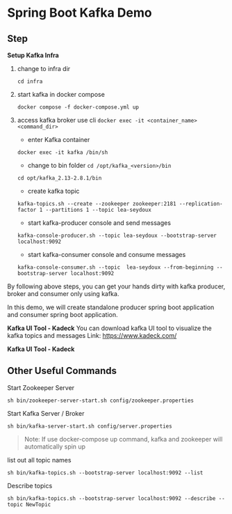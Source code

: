 # Spring Boot Kafka Demo


## Step


**Setup Kafka Infra**

1. change to infra dir 
    ```
   cd infra
   ```
   
2. start kafka in docker compose
   ```shell
   docker compose -f docker-compose.yml up
   ```
   
3. access kafka broker use cli `docker exec -it <container_name> <command_dir>`

   + enter Kafka container
   ```shell
   docker exec -it kafka /bin/sh
   ```
   + change to bin folder `cd /opt/kafka_<version>/bin`
   ```shell
   cd opt/kafka_2.13-2.8.1/bin
   ```
   + create kafka topic
   ```shell
   kafka-topics.sh --create --zookeeper zookeeper:2181 --replication-factor 1 --partitions 1 --topic lea-seydoux
   ```
   + start kafka-producer console and send messages
   ```shell
   kafka-console-producer.sh --topic lea-seydoux --bootstrap-server localhost:9092
   ```
   + start kafka-consumer console and consume messages
   ```shell
   kafka-console-consumer.sh --topic  lea-seydoux --from-beginning --bootstrap-server localhost:9092
   ```

By following above steps, you can get your hands dirty with kafka producer, broker and consumer only using kafka.

In this demo, we will create standalone producer spring boot application and consumer spring boot application.

**Kafka UI Tool - Kadeck**
You can download kafka UI tool to visualize the kafka topics and messages
Link: https://www.kadeck.com/

**Kafka UI Tool - Kadeck**


## Other Useful Commands
Start Zookeeper Server
```shell
sh bin/zookeeper-server-start.sh config/zookeeper.properties
```

Start Kafka Server / Broker
```shell
sh bin/kafka-server-start.sh config/server.properties
```
> Note: If use docker-compose up command, kafka and zookeeper will automatically spin up

list out all topic names
```shell
sh bin/kafka-topics.sh --bootstrap-server localhost:9092 --list
```

Describe topics
```shell
sh bin/kafka-topics.sh --bootstrap-server localhost:9092 --describe --topic NewTopic
```

